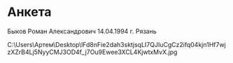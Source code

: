 # Анкета
Быков Роман Александрович 14.04.1994 
г. Рязань

C:\Users\Артем\Desktop\lFd8nFie2dah3sktjsqLI7QJIuCgCz2ifq04kjn1Hf7wjzXZrB4Lj5NyyCMJ3OD4f_j7Ou9Ewee3XCL4KjwtxMvX.jpg